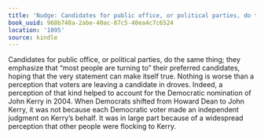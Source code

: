 ```yaml
---
title: 'Nudge: Candidates for public office, or political parties, do the s…'
book_uuid: 968b748a-2abe-40ac-87c5-40ea4c7c6524
location: '1095'
source: kindle
---
```


Candidates for public office, or political parties, do the same thing; they emphasize that “most people are turning to” their preferred candidates, hoping that the very statement can make itself true. Nothing is worse than a perception that voters are leaving a candidate in droves. Indeed, a perception of that kind helped to account for the Democratic nomination of John Kerry in 2004. When Democrats shifted from Howard Dean to John Kerry, it was not because each Democratic voter made an independent judgment on Kerry’s behalf. It was in large part because of a widespread perception that other people were flocking to Kerry.